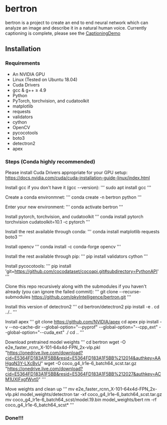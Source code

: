 # bertron

bertron is a project to create an end to end neural network which can analyze an image and describe it in a natural human voice. Currently captioning is complete, please see the [CaptioningDemo](https://github.com/pkyIntelligence/bertron/blob/master/CaptioningDemo.ipynb)

## Installation

### Requirements
- An NVIDIA GPU
- Linux (Tested on Ubuntu 18.04)
- Cuda Drivers
- gcc & g++ ≥ 4.9
- Python
- PyTorch, torchvision, and cudatoolkit
- matplotlib
- requests
- validators
- cython
- OpenCV
- pycocotools
- boto3
- detectron2
- apex

### Steps (Conda highly recommended)

Please install Cuda Drivers appropriate for your GPU setup: https://docs.nvidia.com/cuda/cuda-installation-guide-linux/index.html

Install gcc if you don't have it (gcc --version):
'''
sudo apt install gcc
'''

Create a conda environmnet:
'''
conda create -n bertron python
'''

Enter your new environment:
'''
conda activate bertron
'''

Install pytorch, torchvision, and cudatoolkit
'''
conda install pytorch torchvision cudatoolkit=10.1 -c pytorch
'''

Install the rest available through conda:
'''
conda install matplotlib requests boto3
'''

Install opencv
'''
conda install -c conda-forge opencv
'''

Install the rest available through pip:
'''
pip install validators cython
'''

Install pycocotools:
'''
pip install 'git+https://github.com/cocodataset/cocoapi.git#subdirectory=PythonAPI'
'''

Clone this repo recursively along with the submodules if you haven't already (you can ignore the failed commit):
'''
git clone --recurse-submodules https://github.com/pkyIntelligence/bertron.git
'''

Install this version of detectron2
'''
cd bertron/detectron2
pip install -e .
cd ../..
'''

Install apex
'''
git clone https://github.com/NVIDIA/apex
cd apex
pip install -v --no-cache-dir --global-option="--pyprof" --global-option="--cpp_ext" --global-option="--cuda_ext" ./
cd ..
'''

Download pretrained model weights
'''
cd bertron
wget -O e2e_faster_rcnn_X-101-64x4d-FPN_2x-vlp.pkl "https://onedrive.live.com/download?cid=E5364FD183A1F5BB&resid=E5364FD183A1F5BB%212014&authkey=AAHgqN3Y-LXcBvU"
wget -O coco_g4_lr1e-6_batch64_scst.tar.gz "https://onedrive.live.com/download?cid=E5364FD183A1F5BB&resid=E5364FD183A1F5BB%212027&authkey=ACM1UXlFxgfWyt0"
'''

Move weights and clean up
'''
mv e2e_faster_rcnn_X-101-64x4d-FPN_2x-vlp.pkl model_weights/detectron
tar -xf coco_g4_lr1e-6_batch64_scst.tar.gz
mv coco_g4_lr1e-6_batch64_scst/model.19.bin model_weights/bert
rm -rf coco_g4_lr1e-6_batch64_scst*
'''

### Done!!!
